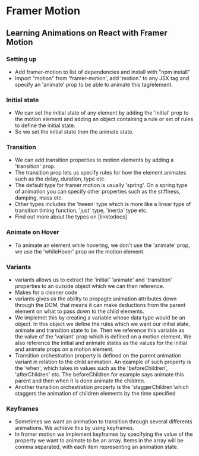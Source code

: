 # Framer Motion
## Learning Animations on React with Framer Motion

### Setting up
- Add framer-motion to list of dependencies and install with "npm install"
- Import "motion" from 'framer-motion', add 'motion.' to any JSX tag and specify an 'animate' prop to be able to animate this tag/element. 

### Initial state
- We can set the initial state of any element by adding the 'initial' prop to the motion element and adding an object containing a rule or set of rules to define the initial state. 
- So we set the initial state then the animate state.

### Transition
- We can add transition properties to motion elements by adding a 'transition' prop.
- The transition prop lets us specify rules for how the element animates such as the delay, duration, type etc.
- The default type for framer motion is usually 'spring'. On a spring type of animation you can specify other properties such as the stiffness, damping, mass etc. 
- Other types includes the 'tween' type which is more like a linear type of transition timing function, 'just' type, 'inertia' type etc. 
- Find out more about the types on [linktodocs]

### Animate on Hover
- To animate an element while hovering, we don't use the 'animate' prop, we use the 'whileHover' prop on the motion element.

### Variants
- variants allows us to extract the 'initial' 'animate' and 'transition' properties to an outside object which we can then reference. 
- Makes for a cleaner code
- variants gives us the ability to propagte animation attributes down through the DOM, that means it can make deductions from the parent element on what to pass down to the child elements.
- We implemet this by creating a variable whose data type would be an object. In this object we define the rules which we want our initial state, animate and transition state to be. Then we reference this variable as the value of the 'variant' prop which is defined on a motion element. We also reference the initial and animate states as the values for the initial and animate props on a motion element. 
- Transition orchestration property is defined on the parent animation variant in relation to the child animation. An example of such property is the 'when', which takes in values such as the 'beforeChildren', 'afterChildren' etc. The beforeChildren for example says animate this parent and then when it is done animate the children. 
- Another transition orchestration property is the 'staggerChildren'which staggers the animation of children elements by the time specified

### Keyframes
- Sometimes we want an animation to transition through several differents animations. We achieve this by using keyframes.
- In framer motion we implement keyframes by specifying the value of the property we want to animate to be an array. Items in the array will be comma separated, with each item representing an animation state. 
